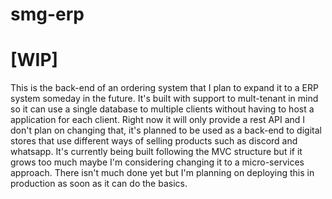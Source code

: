 # smg-erp
# [WIP]
This is the back-end of an ordering system that I plan to expand it to a ERP system someday in the future. 
It's built with support to mult-tenant in mind so it can use a single database to multiple clients without having to
host a application for each client.
Right now it will only provide a rest API and I don't plan on changing that, it's planned to be used as a back-end to digital stores that use different ways of selling products such as discord and whatsapp.
It's currently being built following the MVC structure but if it grows too much maybe I'm considering changing it to a micro-services approach.
There isn't much done yet but I'm planning on deploying this in production as soon as it can do the basics.
